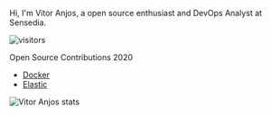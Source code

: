Hi, I'm Vitor Anjos, a open source enthusiast and DevOps Analyst at Sensedia.

![visitors](https://visitor-badge.glitch.me/badge?page_id=bartier.readmeprofile)

Open Source Contributions 2020
- [Docker](https://github.com/search?q=org%3Adocker+is%3Apr+is%3Amerged+author%3Abartier)
- [Elastic](https://github.com/search?q=org%3Aelastic+is%3Apr+is%3Amerged+author%3Abartier&unscoped_q=is%3Apr+is%3Amerged+author%3Abartier)

![Vitor Anjos stats](https://github-readme-stats.vercel.app/api?username=bartier&show_icons=true)
